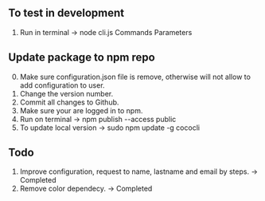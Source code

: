 ## To test in development
1. Run in terminal -> node cli.js Commands Parameters

## Update package to npm repo
0. Make sure configuration.json file is remove, otherwise will not allow to add configuration to user.
1. Change the version number.
2. Commit all changes to Github.
3. Make sure your are logged in to npm.
4. Run on terminal -> npm publish --access public
5. To update local version -> sudo npm update -g cococli


## Todo
1. Improve configuration, request to name, lastname and email by steps. -> Completed
2. Remove color dependecy. -> Completed
